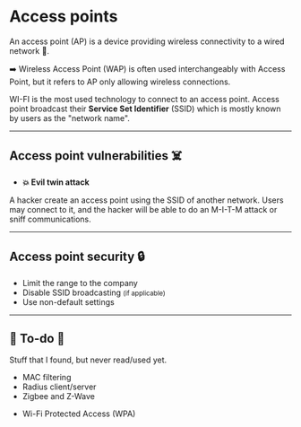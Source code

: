 # Access points

<div class="row row-cols-lg-2"><div>

An access point (AP) is a device providing wireless connectivity to a wired network 📶.

➡️ Wireless Access Point (WAP) is often used interchangeably with Access Point, but it refers to AP only allowing wireless connections.
</div><div>

WI-FI is the most used technology to connect to an access point. Access point broadcast their **Service Set Identifier** (SSID) which is mostly known by users as the "network name".
</div></div>

<hr class="sep-both">

## Access point vulnerabilities ☠️

<div class="row row-cols-md-2 mt-3"><div>

* **💥 Evil twin attack**

A hacker create an access point using the SSID of another network. Users may connect to it, and the hacker will be able to do an M-I-T-M attack or sniff communications.
</div><div>
</div></div>

<hr class="sep-both">

## Access point security 🔒

<div class="row row-cols-md-2 mt-3"><div>

* Limit the range to the company
* Disable SSID broadcasting <small>(if applicable)</small>
* Use non-default settings
</div><div>

</div></div>

<hr class="sep-both">

## 👻 To-do 👻

Stuff that I found, but never read/used yet.

<div class="row row-cols-lg-2"><div>

* MAC filtering
* Radius client/server
* Zigbee and Z-Wave
</div><div>

* Wi-Fi Protected Access (WPA)
</div></div>